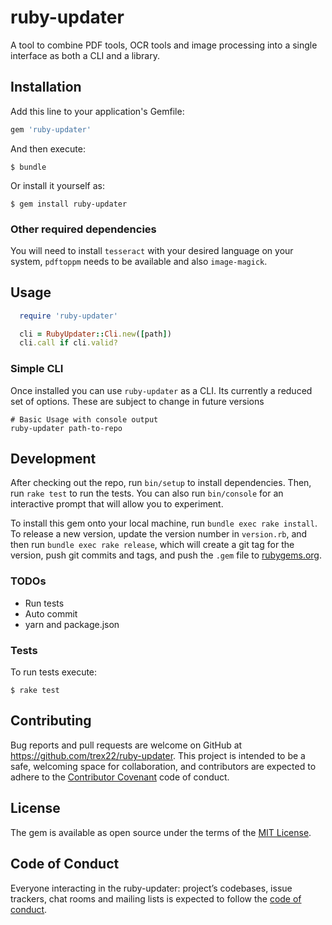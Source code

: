# ruby-updater
A tool to combine PDF tools, OCR tools and image processing into a
single interface as both a CLI and a library.

## Installation

Add this line to your application's Gemfile:

```ruby
gem 'ruby-updater'
```

And then execute:

    $ bundle

Or install it yourself as:

    $ gem install ruby-updater

### Other required dependencies
You will need to install `tesseract` with your desired language on your system,
`pdftoppm` needs to be available and also `image-magick`.

## Usage
```ruby
  require 'ruby-updater'

  cli = RubyUpdater::Cli.new([path])
  cli.call if cli.valid?
```

### Simple CLI
Once installed you can use `ruby-updater` as a CLI. Its currently a reduced set of options. These are subject to change in future versions

```
# Basic Usage with console output
ruby-updater path-to-repo
```

## Development

After checking out the repo, run `bin/setup` to install dependencies. Then, run `rake test` to run the tests. You can also run `bin/console` for an interactive prompt that will allow you to experiment.

To install this gem onto your local machine, run `bundle exec rake install`. To release a new version, update the version number in `version.rb`, and then run `bundle exec rake release`, which will create a git tag for the version, push git commits and tags, and push the `.gem` file to [rubygems.org](https://rubygems.org).

### TODOs
- Run tests
- Auto commit
- yarn and package.json

### Tests
To run tests execute:

    $ rake test

## Contributing

Bug reports and pull requests are welcome on GitHub at https://github.com/trex22/ruby-updater. This project is intended to be a safe, welcoming space for collaboration, and contributors are expected to adhere to the [Contributor Covenant](http://contributor-covenant.org) code of conduct.

## License

The gem is available as open source under the terms of the [MIT License](https://opensource.org/licenses/MIT).

## Code of Conduct

Everyone interacting in the ruby-updater: project’s codebases, issue trackers, chat rooms and mailing lists is expected to follow the [code of conduct](https://github.com/trex22/ruby-updater/blob/master/CODE_OF_CONDUCT.md).
